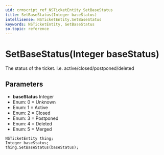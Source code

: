 ```yaml
---
uid: crmscript_ref_NSTicketEntity_SetBaseStatus
title: SetBaseStatus(Integer baseStatus)
intellisense: NSTicketEntity.SetBaseStatus
keywords: NSTicketEntity, GetBaseStatus
so.topic: reference
---
```


# SetBaseStatus(Integer baseStatus)

The status of the ticket. I.e. active/closed/postponed/deleted

## Parameters

* **baseStatus** Integer
* Enum: 0 = Unknown
* Enum: 1 = Active
* Enum: 2 = Closed
* Enum: 3 = Postponed
* Enum: 4 = Deleted
* Enum: 5 = Merged

```crmscript
NSTicketEntity thing;
Integer baseStatus;
thing.SetBaseStatus(baseStatus);
```

